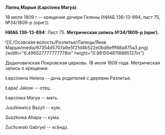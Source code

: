 **Лапец Марыя (Łapciowa Marya)**

18 июля 1809 г -- крещение дочери Гелены (НИАБ 136-13-894, лист 75,
№34/1809-р (ориг)).

**НИАБ 136-13-894:** Лист 75. **Метрическая запись №34/1809-р (ориг).**

![](./Осовская волость/Разлитье/Лапецы/Яков Марыя/media/67354d5707a9e5f21d4b522e0bd6efff88a875a3.png){width="6.496527777777778in"
height="0.9615048118985127in"}

Дедиловичская Покровская церковь. 18 июля 1809 года. Метрическая запись
о крещении.

Łapciowna Helena -- дочь родителей с деревни Разлитье.

Łapać Jakow -- отец.

Łapciowa Marya -- мать.

Juszkiewicz Bazyli -- кум.

Suszkowa Ahapa -- кума.

Zuchowski Gabryel -- ксёндз.
